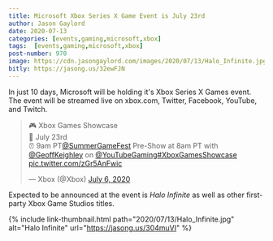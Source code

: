 ```yaml
---
title: Microsoft Xbox Series X Game Event is July 23rd
author: Jason Gaylord
date: 2020-07-13
categories: [events,gaming,microsoft,xbox]
tags:  [events,gaming,microsoft,xbox]
post-number: 970
image: https://cdn.jasongaylord.com/images/2020/07/13/Halo_Infinite.jpg
bitly: https://jasong.us/32ewFJN
---
```


In just 10 days, Microsoft will be holding it's Xbox Series X Games event. The event will be streamed live on xbox.com, Twitter, Facebook, YouTube, and Twitch.

<blockquote class="twitter-tweet"><p lang="en" dir="ltr">🎮 Xbox Games Showcase<br>📅 July 23rd<br>⏰ 9am PT<a href="https://twitter.com/summergamefest?ref_src=twsrc%5Etfw">@SummerGameFest</a> Pre-Show at 8am PT with <a href="https://twitter.com/geoffkeighley?ref_src=twsrc%5Etfw">@GeoffKeighley</a> on <a href="https://twitter.com/YouTubeGaming?ref_src=twsrc%5Etfw">@YouTubeGaming</a><a href="https://twitter.com/hashtag/XboxGamesShowcase?src=hash&amp;ref_src=twsrc%5Etfw">#XboxGamesShowcase</a> <a href="https://t.co/zGr5AnFwic">pic.twitter.com/zGr5AnFwic</a></p>&mdash; Xbox (@Xbox) <a href="https://twitter.com/Xbox/status/1280139454796009477?ref_src=twsrc%5Etfw">July 6, 2020</a></blockquote> <script async src="https://platform.twitter.com/widgets.js" charset="utf-8"></script>

Expected to be announced at the event is _Halo Infinite_ as well as other first-party Xbox Game Studios titles.

{% include link-thumbnail.html path="2020/07/13/Halo_Infinite.jpg" alt="Halo Infinite" url="https://jasong.us/304muVI" %}